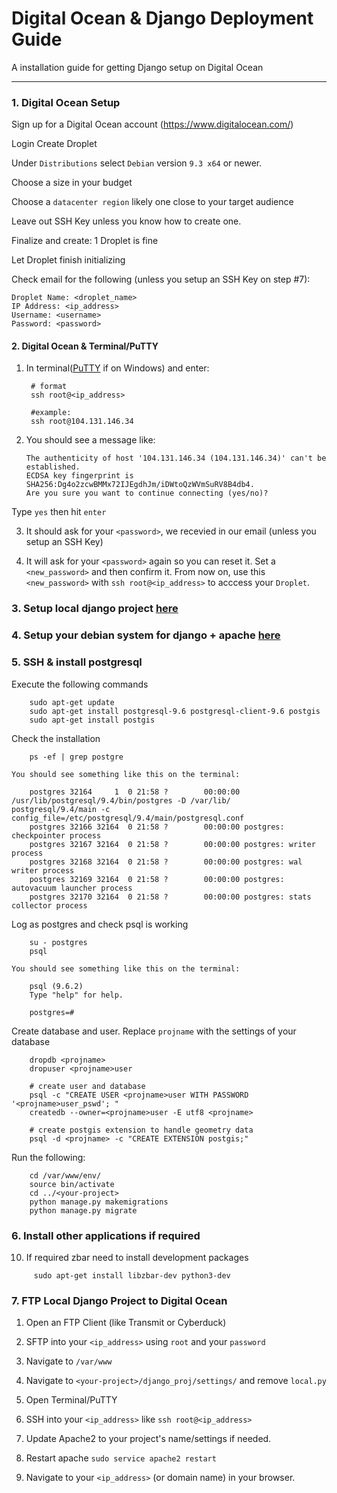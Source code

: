 # Digital Ocean & Django Deployment Guide

A installation guide for getting Django setup on Digital Ocean

----------


### 1. Digital Ocean Setup

Sign up for a Digital Ocean account (https://www.digitalocean.com/)

Login
Create Droplet

Under `Distributions` select `Debian` version `9.3 x64` or newer.

Choose a size in your budget

Choose a `datacenter region` likely one close to your target audience

Leave out SSH Key unless you know how to create one.

Finalize and create: 1 Droplet is fine

Let Droplet finish initializing

Check email for the following (unless you setup an SSH Key on step #7):

```
Droplet Name: <droplet_name>
IP Address: <ip_address>
Username: <username>
Password: <password>
``` 


#### 2. Digital Ocean & Terminal/PuTTY

1. In terminal([PuTTY](http://www.putty.org/) if on Windows) and enter:
    ```
     # format
     ssh root@<ip_address>

     #example:
     ssh root@104.131.146.34
    ```

2. You should see a message like:
    ```
    The authenticity of host '104.131.146.34 (104.131.146.34)' can't be established.
    ECDSA key fingerprint is SHA256:Dg4o2zcwBMMx72IJEgdhJm/iDWtoQzWVmSuRV8B4db4.
    Are you sure you want to continue connecting (yes/no)?   
    ```
Type `yes` then hit `enter`

3. It should ask for your `<password>`, we recevied in our email (unless you setup an SSH Key)

4. It will ask for your `<password>` again so you can reset it. Set a `<new_password>` and then confirm it. From now on, use this `<new_password>` with `ssh root@<ip_address>` to acccess your `Droplet`.
 

### 3. Setup local django project [here](./django_postgresql.md)

### 4. Setup your debian system for django + apache [here](./debian_django_apache2.md)


### 5. SSH & install postgresql

Execute the following commands
```
    sudo apt-get update
    sudo apt-get install postgresql-9.6 postgresql-client-9.6 postgis
    sudo apt-get install postgis
```

Check the installation
```
    ps -ef | grep postgre
```
    You should see something like this on the terminal:
```
    postgres 32164     1  0 21:58 ?        00:00:00 /usr/lib/postgresql/9.4/bin/postgres -D /var/lib/   postgresql/9.4/main -c config_file=/etc/postgresql/9.4/main/postgresql.conf
    postgres 32166 32164  0 21:58 ?        00:00:00 postgres: checkpointer process
    postgres 32167 32164  0 21:58 ?        00:00:00 postgres: writer process
    postgres 32168 32164  0 21:58 ?        00:00:00 postgres: wal writer process
    postgres 32169 32164  0 21:58 ?        00:00:00 postgres: autovacuum launcher process
    postgres 32170 32164  0 21:58 ?        00:00:00 postgres: stats collector process
``` 

Log as postgres and check psql is working
```
    su - postgres
    psql
```
    You should see something like this on the terminal:
```
    psql (9.6.2)
    Type "help" for help.

    postgres=#
``` 

Create database and user. Replace `projname` with the settings of your database
```
    dropdb <projname>
    dropuser <projname>user

    # create user and database
    psql -c "CREATE USER <projname>user WITH PASSWORD '<projname>user_pswd'; "
    createdb --owner=<projname>user -E utf8 <projname>

    # create postgis extension to handle geometry data
    psql -d <projname> -c "CREATE EXTENSION postgis;"
```

Run the following:
```
    cd /var/www/env/
    source bin/activate
    cd ../<your-project>
    python manage.py makemigrations
    python manage.py migrate
```



### 6. Install other applications if required

10. If required zbar need to install development packages 
```
     sudo apt-get install libzbar-dev python3-dev
``` 


### 7. FTP Local Django Project to Digital Ocean

1. Open an FTP Client (like Transmit or Cyberduck)

2. SFTP into your `<ip_address>` using `root` and your `password`

11. Navigate to `/var/www`

12. Navigate to `<your-project>/django_proj/settings/` and remove `local.py`

13. Open Terminal/PuTTY

14. SSH into your `<ip_address>` like `ssh root@<ip_address>` 

15. Update Apache2 to your project's name/settings if needed.

10. Restart apache `sudo service apache2 restart`

11. Navigate to your `<ip_address>` (or domain name) in your browser.
